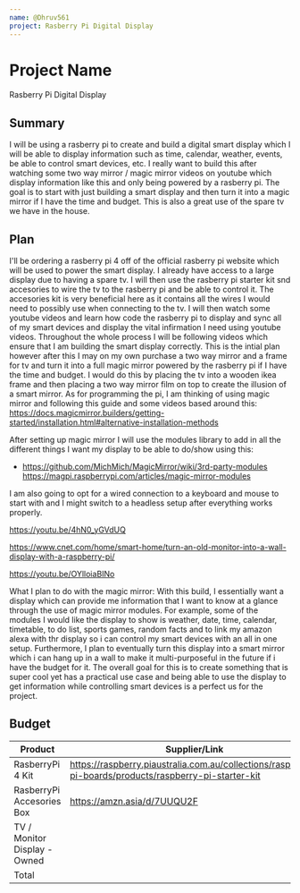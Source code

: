 ```yaml
---
name: @Dhruv561
project: Rasberry Pi Digital Display
---
```


# Project Name
Rasberry Pi Digital Display

## Summary
I will be using a rasberry pi to create and build a digital smart display which I will be able to display information such as time, calendar, weather, events, be able to control smart devices, etc. I really want to build this after watching some two way mirror / magic mirror videos on youtube which display information like this and only being powered by a rasberry pi. The goal is to start with just building a smart display and then turn it into a magic mirror if I have the time and budget. This is also a great use of the spare tv we have in the house.


## Plan

I'll be ordering a rasberry pi 4 off of the official rasberry pi website which will be used to power the smart display. I already have access to a large display due to having a spare tv. I will then use the rasberry pi starter kit snd accesories to wire the tv to the rasberry pi and be able to control it. The accesories kit is very beneficial here as it contains all the wires I would need to possibly use when connecting to the tv. I will then watch some youtube videos and learn how code the rasberry pi to display and sync all of my smart devices and display the vital infirmation I need using youtube videos. Throughout the whole process I will be following videos which ensure that I am building the smart display correctly. This is the intial plan however after this I may on my own purchase a two way mirror and a frame for tv and turn it into a full magic mirror powered by the rasberry pi if I have the time and budget. I would do this by placing the tv into a wooden ikea frame and then placing a two way mirror film on top to create the illusion of a smart mirror. As for programming the pi, I am thinking of using magic mirror and following this guide and some videos based around this:
https://docs.magicmirror.builders/getting-started/installation.html#alternative-installation-methods

After setting up magic mirror I will use the modules library to add in all the different things I want my display to be able to do/show using this:

- https://github.com/MichMich/MagicMirror/wiki/3rd-party-modules
https://magpi.raspberrypi.com/articles/magic-mirror-modules

I am also going to opt for a wired connection to a keyboard and mouse to start with and I might switch to a headless setup after everything works properly.

https://youtu.be/4hN0_yGVdUQ

https://www.cnet.com/home/smart-home/turn-an-old-monitor-into-a-wall-display-with-a-raspberry-pi/

https://youtu.be/OYlloiaBINo

What I plan to do with the magic mirror:
With this build, I essentially want a display which can provide me information that I want to know at a glance through the use of magic mirror modules. For example, some of the modules I would like the display to show is weather, date, time, calendar, timetable, to do list, sports games, random facts and to link my amazon alexa with thr display so i can control my smart devices with an all in one setup. Furthermore, I plan to eventually turn this display into a smart mirror which i can hang up in a wall to make it multi-purposeful in the future if i have the budget for it. The overall goal for this is to create something that is super cool yet has a practical use case and being able to use the display to get information while controlling smart devices is a perfect us for the project.

## Budget

| Product         | Supplier/Link                         | Cost   |
| --------------- | ------------------------------------- | ------ |
| RasberryPi 4 Kit  | https://raspberry.piaustralia.com.au/collections/raspberry-pi-boards/products/raspberry-pi-starter-kit| $192 |
| RasberryPi Accesories Box | https://amzn.asia/d/7UUQU2F | $56    |
| TV / Monitor Display - Owned|                           | $0     |
| Total         |                                         | $248   |

